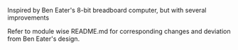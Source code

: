 Inspired by Ben Eater's 8-bit breadboard computer, but with several improvements

Refer to module wise README.md for corresponding changes and deviation from Ben Eater's design.

